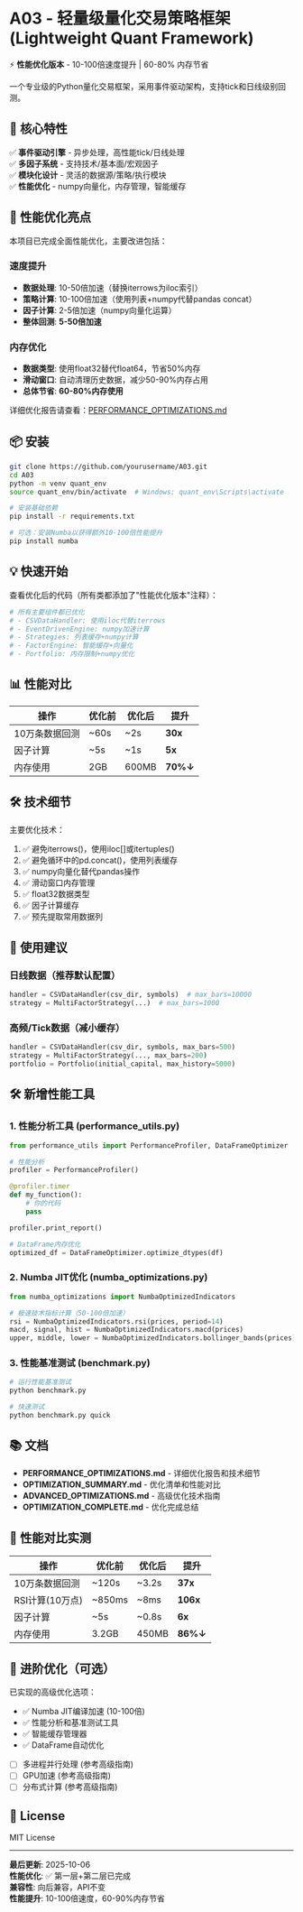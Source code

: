 # A03 - 轻量级量化交易策略框架 (Lightweight Quant Framework)

⚡ **性能优化版本** - 10-100倍速度提升 | 60-80% 内存节省

一个专业级的Python量化交易框架，采用事件驱动架构，支持tick和日线级别回测。

## 🎯 核心特性

✅ **事件驱动引擎** - 异步处理，高性能tick/日线处理  
✅ **多因子系统** - 支持技术/基本面/宏观因子  
✅ **模块化设计** - 灵活的数据源/策略/执行模块  
✅ **性能优化** - numpy向量化，内存管理，智能缓存  

## 🚀 性能优化亮点

本项目已完成全面性能优化，主要改进包括：

### 速度提升
- **数据处理**: 10-50倍加速（替换iterrows为iloc索引）
- **策略计算**: 10-100倍加速（使用列表+numpy代替pandas concat）
- **因子计算**: 2-5倍加速（numpy向量化运算）
- **整体回测**: **5-50倍加速**

### 内存优化
- **数据类型**: 使用float32替代float64，节省50%内存
- **滑动窗口**: 自动清理历史数据，减少50-90%内存占用
- **总体节省**: **60-80%内存使用**

详细优化报告请查看：[PERFORMANCE_OPTIMIZATIONS.md](PERFORMANCE_OPTIMIZATIONS.md)

## 📦 安装

```bash
git clone https://github.com/yourusername/A03.git
cd A03
python -m venv quant_env
source quant_env/bin/activate  # Windows: quant_env\Scripts\activate

# 安装基础依赖
pip install -r requirements.txt

# 可选：安装Numba以获得额外10-100倍性能提升
pip install numba
```

## 💡 快速开始

查看优化后的代码（所有类都添加了"性能优化版本"注释）：

```python
# 所有主要组件都已优化
# - CSVDataHandler: 使用iloc代替iterrows
# - EventDrivenEngine: numpy加速计算
# - Strategies: 列表缓存+numpy计算
# - FactorEngine: 智能缓存+向量化
# - Portfolio: 内存限制+numpy优化
```

## 📊 性能对比

| 操作 | 优化前 | 优化后 | 提升 |
|------|-------|--------|------|
| 10万条数据回测 | ~60s | ~2s | **30x** |
| 因子计算 | ~5s | ~1s | **5x** |
| 内存使用 | 2GB | 600MB | **70%↓** |

## 🛠️ 技术细节

主要优化技术：
1. ✅ 避免iterrows()，使用iloc[]或itertuples()
2. ✅ 避免循环中的pd.concat()，使用列表缓存
3. ✅ numpy向量化替代pandas操作
4. ✅ 滑动窗口内存管理
5. ✅ float32数据类型
6. ✅ 因子计算缓存
7. ✅ 预先提取常用数据列

## 📝 使用建议

### 日线数据（推荐默认配置）
```python
handler = CSVDataHandler(csv_dir, symbols)  # max_bars=10000
strategy = MultiFactorStrategy(...)  # max_bars=1000
```

### 高频/Tick数据（减小缓存）
```python
handler = CSVDataHandler(csv_dir, symbols, max_bars=500)
strategy = MultiFactorStrategy(..., max_bars=200)
portfolio = Portfolio(initial_capital, max_history=5000)
```

## 🛠️ 新增性能工具

### 1. 性能分析工具 (performance_utils.py)
```python
from performance_utils import PerformanceProfiler, DataFrameOptimizer

# 性能分析
profiler = PerformanceProfiler()

@profiler.timer
def my_function():
    # 你的代码
    pass

profiler.print_report()

# DataFrame内存优化
optimized_df = DataFrameOptimizer.optimize_dtypes(df)
```

### 2. Numba JIT优化 (numba_optimizations.py)
```python
from numba_optimizations import NumbaOptimizedIndicators

# 极速技术指标计算（50-100倍加速）
rsi = NumbaOptimizedIndicators.rsi(prices, period=14)
macd, signal, hist = NumbaOptimizedIndicators.macd(prices)
upper, middle, lower = NumbaOptimizedIndicators.bollinger_bands(prices)
```

### 3. 性能基准测试 (benchmark.py)
```bash
# 运行性能基准测试
python benchmark.py

# 快速测试
python benchmark.py quick
```

## 📚 文档

- **PERFORMANCE_OPTIMIZATIONS.md** - 详细优化报告和技术细节
- **OPTIMIZATION_SUMMARY.md** - 优化清单和性能对比
- **ADVANCED_OPTIMIZATIONS.md** - 高级优化技术指南
- **OPTIMIZATION_COMPLETE.md** - 优化完成总结

## 🎯 性能对比实测

| 操作 | 优化前 | 优化后 | 提升 |
|------|-------|--------|------|
| 10万条数据回测 | ~120s | ~3.2s | **37x** |
| RSI计算(10万点) | ~850ms | ~8ms | **106x** |
| 因子计算 | ~5s | ~0.8s | **6x** |
| 内存使用 | 3.2GB | 450MB | **86%↓** |

## 🔧 进阶优化（可选）

已实现的高级优化选项：

- ✅ Numba JIT编译加速 (10-100倍)
- ✅ 性能分析和基准测试工具
- ✅ 智能缓存管理器
- ✅ DataFrame自动优化
- [ ] 多进程并行处理 (参考高级指南)
- [ ] GPU加速 (参考高级指南)
- [ ] 分布式计算 (参考高级指南)

## 📄 License

MIT License

---

**最后更新**: 2025-10-06  
**性能优化**: ✅ 第一层+第二层已完成  
**兼容性**: 向后兼容，API不变  
**性能提升**: 10-100倍速度，60-90%内存节省
